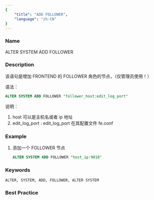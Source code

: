 ```yaml
---
{
    "title": "ADD FOLLOWER",
    "language": "zh-CN"
}
---
```


<!--
Licensed to the Apache Software Foundation (ASF) under one
or more contributor license agreements.  See the NOTICE file
distributed with this work for additional information
regarding copyright ownership.  The ASF licenses this file
to you under the Apache License, Version 2.0 (the
"License"); you may not use this file except in compliance
with the License.  You may obtain a copy of the License at

  http://www.apache.org/licenses/LICENSE-2.0

Unless required by applicable law or agreed to in writing,
software distributed under the License is distributed on an
"AS IS" BASIS, WITHOUT WARRANTIES OR CONDITIONS OF ANY
KIND, either express or implied.  See the License for the
specific language governing permissions and limitations
under the License.
-->


### Name

ALTER SYSTEM ADD FOLLOWER

### Description


该语句是增加 FRONTEND 的 FOLLOWER 角色的节点，（仅管理员使用！）

语法：

```sql
ALTER SYSTEM ADD FOLLOWER "follower_host:edit_log_port"
```

说明：

1. host 可以是主机名或者 ip 地址
2. edit_log_port : edit_log_port 在其配置文件 fe.conf

### Example

1. 添加一个 FOLLOWER 节点

   ```sql
   ALTER SYSTEM ADD FOLLOWER "host_ip:9010"
   ```

### Keywords

    ALTER, SYSTEM, ADD, FOLLOWER, ALTER SYSTEM

### Best Practice

